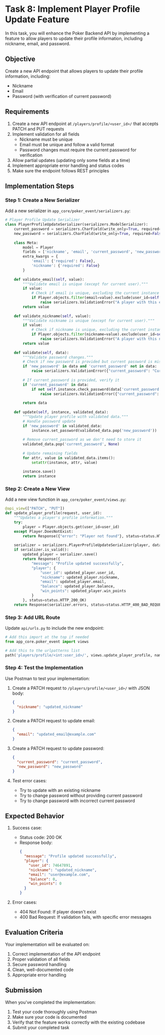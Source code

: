 # Task 8: Implement Player Profile Update Feature

In this task, you will enhance the Poker Backend API by implementing a feature to allow players to update their profile information, including nickname, email, and password.

## Objective

Create a new API endpoint that allows players to update their profile information, including:
- Nickname
- Email
- Password (with verification of current password)

## Requirements

1. Create a new API endpoint at `/players/profile/<user_id>/` that accepts PATCH and PUT requests
2. Implement validation for all fields
   - Nickname must be unique
   - Email must be unique and follow a valid format
   - Password changes must require the current password for verification
3. Allow partial updates (updating only some fields at a time)
4. Implement appropriate error handling and status codes
5. Make sure the endpoint follows REST principles

## Implementation Steps

### Step 1: Create a New Serializer

Add a new serializer in `app_core/poker_event/serializers.py`:

```python
# Player Profile Update Serializer
class PlayerProfileUpdateSerializer(serializers.ModelSerializer):
    current_password = serializers.CharField(write_only=True, required=False)
    new_password = serializers.CharField(write_only=True, required=False)
    
    class Meta:
        model = Player
        fields = ['nickname', 'email', 'current_password', 'new_password']
        extra_kwargs = {
            'email': {'required': False},
            'nickname': {'required': False}
        }
    
    def validate_email(self, value):
        """Validate email is unique (except for current user)."""
        if value:
            # Check if email is unique, excluding the current instance
            if Player.objects.filter(email=value).exclude(user_id=self.instance.user_id).exists():
                raise serializers.ValidationError("A player with this email already exists.")
        return value
    
    def validate_nickname(self, value):
        """Validate nickname is unique (except for current user)."""
        if value:
            # Check if nickname is unique, excluding the current instance
            if Player.objects.filter(nickname=value).exclude(user_id=self.instance.user_id).exists():
                raise serializers.ValidationError("A player with this nickname already exists.")
        return value
    
    def validate(self, data):
        """Validate password changes."""
        # Check if new password is provided but current password is missing
        if 'new_password' in data and 'current_password' not in data:
            raise serializers.ValidationError({"current_password": "Current password is required to set a new password"})
        
        # If current_password is provided, verify it
        if 'current_password' in data:
            if not self.instance.check_password(data['current_password']):
                raise serializers.ValidationError({"current_password": "Current password is incorrect"})
        
        return data
    
    def update(self, instance, validated_data):
        """Update player profile with validated data."""
        # Handle password update
        if 'new_password' in validated_data:
            instance.set_password(validated_data.pop('new_password'))
        
        # Remove current_password as we don't need to store it
        validated_data.pop('current_password', None)
        
        # Update remaining fields
        for attr, value in validated_data.items():
            setattr(instance, attr, value)
        
        instance.save()
        return instance
```

### Step 2: Create a New View

Add a new view function in `app_core/poker_event/views.py`:

```python
@api_view(["PATCH", "PUT"])
def update_player_profile(request, user_id):
    """Updates a player's profile information."""
    try:
        player = Player.objects.get(user_id=user_id)
    except Player.DoesNotExist:
        return Response({"error": "Player not found"}, status=status.HTTP_404_NOT_FOUND)
    
    serializer = serializers.PlayerProfileUpdateSerializer(player, data=request.data, partial=True)
    if serializer.is_valid():
        updated_player = serializer.save()
        return Response({
            "message": "Profile updated successfully",
            "player": {
                "user_id": updated_player.user_id,
                "nickname": updated_player.nickname,
                "email": updated_player.email,
                "balance": updated_player.balance,
                "win_points": updated_player.win_points
            }
        }, status=status.HTTP_200_OK)
    return Response(serializer.errors, status=status.HTTP_400_BAD_REQUEST)
```

### Step 3: Add URL Route

Update `api/urls.py` to include the new endpoint:

```python
# Add this import at the top if needed
from app_core.poker_event import views

# Add this to the urlpatterns list
path('players/profile/<int:user_id>/', views.update_player_profile, name='update-player-profile'),
```

### Step 4: Test the Implementation

Use Postman to test your implementation:

1. Create a PATCH request to `/players/profile/<user_id>/` with JSON body:
   ```json
   {
     "nickname": "updated_nickname"
   }
   ```

2. Create a PATCH request to update email:
   ```json
   {
     "email": "updated_email@example.com"
   }
   ```

3. Create a PATCH request to update password:
   ```json
   {
     "current_password": "current_password",
     "new_password": "new_password"
   }
   ```

4. Test error cases:
   - Try to update with an existing nickname
   - Try to change password without providing current password
   - Try to change password with incorrect current password

## Expected Behavior

1. Success case:
   - Status code: 200 OK
   - Response body:
     ```json
     {
       "message": "Profile updated successfully",
       "player": {
         "user_id": 74647891,
         "nickname": "updated_nickname",
         "email": "user@example.com",
         "balance": 0,
         "win_points": 0
       }
     }
     ```

2. Error cases:
   - 404 Not Found: If player doesn't exist
   - 400 Bad Request: If validation fails, with specific error messages

## Evaluation Criteria

Your implementation will be evaluated on:
1. Correct implementation of the API endpoint
2. Proper validation of all fields
3. Secure password handling
4. Clean, well-documented code
5. Appropriate error handling

## Submission

When you've completed the implementation:
1. Test your code thoroughly using Postman
2. Make sure your code is documented
3. Verify that the feature works correctly with the existing codebase
4. Submit your completed task 